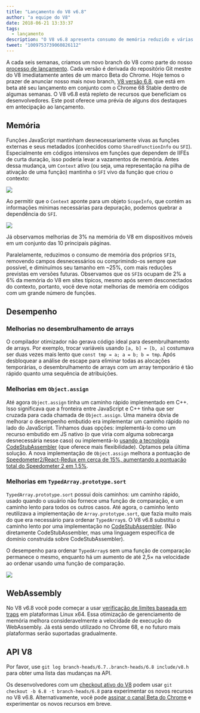 ```yaml
---
title: "Lançamento do V8 v6.8"
author: "a equipe do V8"
date: 2018-06-21 13:33:37
tags:
  - lançamento
description: "O V8 v6.8 apresenta consumo de memória reduzido e várias melhorias de desempenho."
tweet: "1009753739060826112"
---
```

A cada seis semanas, criamos um novo branch do V8 como parte do nosso [processo de lançamento](/docs/release-process). Cada versão é derivada do repositório Git mestre do V8 imediatamente antes de um marco Beta do Chrome. Hoje temos o prazer de anunciar nosso mais novo branch, [V8 versão 6.8](https://chromium.googlesource.com/v8/v8.git/+log/branch-heads/6.8), que está em beta até seu lançamento em conjunto com o Chrome 68 Stable dentro de algumas semanas. O V8 v6.8 está repleto de recursos que beneficiam os desenvolvedores. Este post oferece uma prévia de alguns dos destaques em antecipação ao lançamento.

<!--truncate-->
## Memória

Funções JavaScript mantinham desnecessariamente vivas as funções externas e seus metadados (conhecidos como `SharedFunctionInfo` ou `SFI`). Especialmente em códigos intensivos em funções que dependem de IIFEs de curta duração, isso poderia levar a vazamentos de memória. Antes dessa mudança, um `Context` ativo (ou seja, uma representação na pilha de ativação de uma função) mantinha o `SFI` vivo da função que criou o contexto:

![](/_img/v8-release-68/context-jsfunction-before.svg)

Ao permitir que o `Context` aponte para um objeto `ScopeInfo`, que contém as informações mínimas necessárias para depuração, podemos quebrar a dependência do `SFI`.

![](/_img/v8-release-68/context-jsfunction-after.svg)

Já observamos melhorias de 3% na memória do V8 em dispositivos móveis em um conjunto das 10 principais páginas.

Paralelamente, reduzimos o consumo de memória dos próprios `SFI`s, removendo campos desnecessários ou comprimindo-os sempre que possível, e diminuímos seu tamanho em ~25%, com mais reduções previstas em versões futuras. Observamos que os `SFI`s ocupam de 2% a 6% da memória do V8 em sites típicos, mesmo após serem desconectados do contexto, portanto, você deve notar melhorias de memória em códigos com um grande número de funções.

## Desempenho

### Melhorias no desembrulhamento de arrays

O compilador otimizador não gerava código ideal para desembrulhamento de arrays. Por exemplo, trocar variáveis usando `[a, b] = [b, a]` costumava ser duas vezes mais lento que `const tmp = a; a = b; b = tmp`. Após desbloquear a análise de escape para eliminar todas as alocações temporárias, o desembrulhamento de arrays com um array temporário é tão rápido quanto uma sequência de atribuições.

### Melhorias em `Object.assign`

Até agora `Object.assign` tinha um caminho rápido implementado em C++. Isso significava que a fronteira entre JavaScript e C++ tinha que ser cruzada para cada chamada de `Object.assign`. Uma maneira óbvia de melhorar o desempenho embutido era implementar um caminho rápido no lado do JavaScript. Tínhamos duas opções: implementá-lo como um recurso embutido em JS nativo (o que viria com alguma sobrecarga desnecessária nesse caso) ou implementá-lo [usando a tecnologia CodeStubAssembler](/blog/csa) (que oferece mais flexibilidade). Optamos pela última solução. A nova implementação de `Object.assign` melhora a pontuação de [Speedometer2/React-Redux em cerca de 15%, aumentando a pontuação total do Speedometer 2 em 1,5%](https://chromeperf.appspot.com/report?sid=d9ea9a2ae7cd141263fde07ea90da835cf28f5c87f17b53ba801d4ac30979558&start_rev=550155&end_rev=552590).

### Melhorias em `TypedArray.prototype.sort`

`TypedArray.prototype.sort` possui dois caminhos: um caminho rápido, usado quando o usuário não fornece uma função de comparação, e um caminho lento para todos os outros casos. Até agora, o caminho lento reutilizava a implementação de `Array.prototype.sort`, que fazia muito mais do que era necessário para ordenar `TypedArray`s. O V8 v6.8 substitui o caminho lento por uma implementação no [CodeStubAssembler](/blog/csa). (Não diretamente CodeStubAssembler, mas uma linguagem específica de domínio construída sobre CodeStubAssembler).

O desempenho para ordenar `TypedArray`s sem uma função de comparação permanece o mesmo, enquanto há um aumento de até 2,5× na velocidade ao ordenar usando uma função de comparação.

![](/_img/v8-release-68/typedarray-sort.svg)

## WebAssembly

No V8 v6.8 você pode começar a usar [verificação de limites baseada em traps](https://docs.google.com/document/d/17y4kxuHFrVxAiuCP_FFtFA2HP5sNPsCD10KEx17Hz6M/edit) em plataformas Linux x64. Essa otimização de gerenciamento de memória melhora consideravelmente a velocidade de execução do WebAssembly. Já está sendo utilizado no Chrome 68, e no futuro mais plataformas serão suportadas gradualmente.

## API V8

Por favor, use `git log branch-heads/6.7..branch-heads/6.8 include/v8.h` para obter uma lista das mudanças na API.

Os desenvolvedores com um [checkout ativo do V8](/docs/source-code#using-git) podem usar `git checkout -b 6.8 -t branch-heads/6.8` para experimentar os novos recursos no V8 v6.8. Alternativamente, você pode [assinar o canal Beta do Chrome](https://www.google.com/chrome/browser/beta.html) e experimentar os novos recursos em breve.
